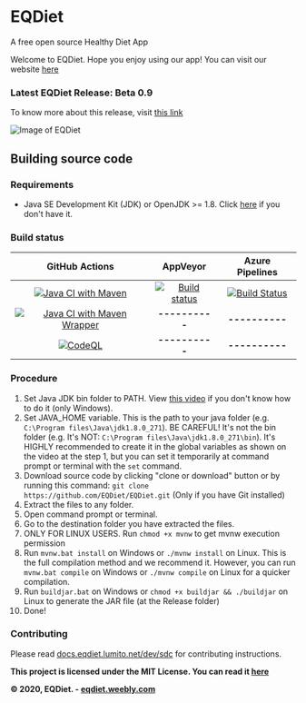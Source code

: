 # EQDiet
A free open source Healthy Diet App

Welcome to EQDiet. Hope you enjoy using our app! You can visit our website [here](https://eqdiet.weebly.com)

### Latest EQDiet Release: Beta 0.9

To know more about this release, visit [this link](https://eqdiet.weebly.com/release-notes/released-eqdiet-beta-09)

![Image of EQDiet](https://eqdiet.weebly.com/uploads/1/2/2/7/122786941/eqdiet_orig.png)

## Building source code

### Requirements
- Java SE Development Kit (JDK) or OpenJDK >= 1.8. Click [here](https://lumi.gq/jdk) if you don't have it.

### Build status
| GitHub Actions | AppVeyor | Azure Pipelines |
|:-:|:-:|:-:|
| [![Java CI with Maven](https://github.com/EQDiet/EQDiet/workflows/Java%20CI%20with%20Maven/badge.svg)](https://github.com/EQDiet/EQDiet/actions?query=workflow%3A%22Java+CI+with+Maven%22) | [![Build status](https://ci.appveyor.com/api/projects/status/6l4q16pbxa8lv55k?svg=true)](https://ci.appveyor.com/project/EQDiet/EQDietBeta-08) | [![Build Status](https://eqdiet.visualstudio.com/GitHub/_apis/build/status/EQDiet.EQDiet?branchName=master)](https://eqdiet.visualstudio.com/GitHub/_build/latest?definitionId=8&branchName=master) |
| [![Java CI with Maven Wrapper](https://github.com/EQDiet/EQDiet/workflows/Java%20CI%20with%20Maven%20Wrapper/badge.svg)](https://github.com/EQDiet/EQDiet/actions?query=workflow%3A%22Java+CI+with+Maven+Wrapper%22) | **----------** | **----------** |
| [![CodeQL](https://github.com/EQDiet/EQDiet/workflows/CodeQL/badge.svg)](https://github.com/EQDiet/EQDiet/actions?query=workflow%3ACodeQL) | **----------** | **----------** |

### Procedure
1. Set Java JDK bin folder to PATH. View [this video](https://www.youtube.com/watch?v=vhBNV8no4CI) if you don't know how to do it (only Windows).
2. Set JAVA_HOME variable. This is the path to your java folder (e.g. `C:\Program files\Java\jdk1.8.0_271`). BE CAREFUL! It's not the bin folder (e.g. It's NOT: `C:\Program files\Java\jdk1.8.0_271\bin`). It's HIGHLY recommended to create it in the global variables as shown on the video at the step 1, but you can set it temporarily at command prompt or terminal with the `set` command.
3. Download source code by clicking "clone or download" button or by running this command: `git clone https://github.com/EQDiet/EQDiet.git` (Only if you have Git installed)
4. Extract the files to any folder.
5. Open command prompt or terminal.
6. Go to the destination folder you have extracted the files.
7. ONLY FOR LINUX USERS. Run `chmod +x mvnw` to get mvnw execution permission
8. Run `mvnw.bat install` on Windows or `./mvnw install` on Linux. This is the full compilation method and we recommend it. However, you can run `mvnw.bat compile` on Windows or `./mvnw compile` on Linux for a quicker compilation.
9. Run `buildjar.bat` on Windows or `chmod +x buildjar && ./buildjar` on Linux to generate the JAR file (at the Release folder)
10. Done!

### Contributing
Please read [docs.eqdiet.lumito.net/dev/sdc](https://docs.eqdiet.lumito.net/dev/sdc) for contributing instructions.

**This project is licensed under the MIT License. You can read it [here](https://github.com/EQDiet/EQDiet/blob/master/LICENSE)**

**© 2020, EQDiet. - [eqdiet.weebly.com](https://eqdiet.weebly.com)**